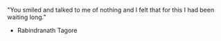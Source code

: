 "You smiled and talked to me of nothing and I felt that for this I had been waiting long."

- Rabindranath Tagore
